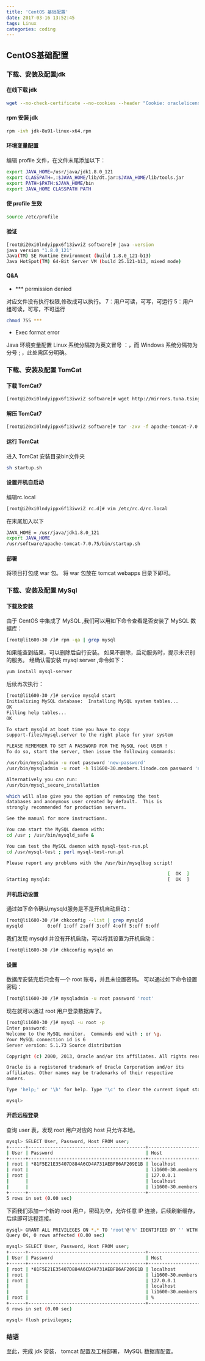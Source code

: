 ```yaml
---
title: 'CentOS 基础配置'
date: 2017-03-16 13:52:45
tags: Linux
categories: coding
---
```


## CentOS基础配置

### 下载、安装及配置jdk

#### 在线下载 jdk

```bash
wget --no-check-certificate --no-cookies --header "Cookie: oraclelicense=accept-securebackup-cookie" http://download.oracle.com/otn-pub/java/jdk/8u91-b14/jdk-8u91-linux-x64.rpm
```

#### rpm 安装 jdk

```bash
rpm -ivh jdk-8u91-linux-x64.rpm
```

#### 环境变量配置

编辑 profile 文件，在文件末尾添加以下：

```bash
export JAVA_HOME=/usr/java/jdk1.8.0_121
export CLASSPATH=,:$JAVA_HOME/lib/dt.jar:$JAVA_HOME/lib/tools.jar
export PATH=$PATH:$JAVA_HOME/bin
export JAVA_HOME CLASSPATH PATH

```

#### 使 profile 生效

```bash
source /etc/profile
```

#### 验证

```bash
[root@iZ0xi0lndyippx6f13iwviZ software]# java -version
java version "1.8.0_121"
Java(TM) SE Runtime Environment (build 1.8.0_121-b13)
Java HotSpot(TM) 64-Bit Server VM (build 25.121-b13, mixed mode)

```

#### Q&A

* *** permission denied

对应文件没有执行权限,修改成可以执行。
7：用户可读，可写，可运行
5：用户组可读，可写，不可运行

  ```bash
  chmod 755 ***
  ```

* Exec format error

Java 环境变量配置
Linux 系统分隔符为英文冒号 ：，而 Windows 系统分隔符为分号 ; ，此处需区分明确。

### 下载、安装及配置 TomCat

#### 下载 TomCat7

```bash
[root@iZ0xi0lndyippx6f13iwviZ software]# wget http://mirrors.tuna.tsinghua.edu.cn/apache/tomcat/tomcat-7/v7.0.75/bin/apache-tomcat-7.0.75.tar.gz
```

#### 解压 TomCat7

```bash
[root@iZ0xi0lndyippx6f13iwviZ software]# tar -zxv -f apache-tomcat-7.0.75.tar.gz
```

#### 运行 TomCat

进入 TomCat 安装目录bin文件夹

```bash
sh startup.sh
```

#### 设置开机自启动

编辑rc.local

```bash
[root@iZ0xi0lndyippx6f13iwviZ rc.d]# vim /etc/rc.d/rc.local
```

在末尾加入以下

```bash
JAVA_HOME = /usr/java/jdk1.8.0_121
export JAVA_HOME
/usr/software/apache-tomcat-7.0.75/bin/startup.sh
```

#### 部署

将项目打包成 war 包。
将 war 包放在 tomcat webapps 目录下即可。

### 下载、安装及配置 MySql

#### 下载及安装

由于 CentOS 中集成了 MySQL ,我们可以用如下命令查看是否安装了 MySQL 数据库：

```bash
[root@li1600-30 /]# rpm -qa | grep mysql
```

如果能查到结果，可以删除后自行安装。
如果不删除，启动服务时，提示未识别的服务。
经确认需安装 mysql server ,命令如下：

```bash
yum install mysql-server
```

后续再次执行：

```bash
[root@li1600-30 /]# service mysqld start
Initializing MySQL database:  Installing MySQL system tables...
OK
Filling help tables...
OK

To start mysqld at boot time you have to copy
support-files/mysql.server to the right place for your system

PLEASE REMEMBER TO SET A PASSWORD FOR THE MySQL root USER !
To do so, start the server, then issue the following commands:

/usr/bin/mysqladmin -u root password 'new-password'
/usr/bin/mysqladmin -u root -h li1600-30.members.linode.com password 'new-password'

Alternatively you can run:
/usr/bin/mysql_secure_installation

which will also give you the option of removing the test
databases and anonymous user created by default.  This is
strongly recommended for production servers.

See the manual for more instructions.

You can start the MySQL daemon with:
cd /usr ; /usr/bin/mysqld_safe &

You can test the MySQL daemon with mysql-test-run.pl
cd /usr/mysql-test ; perl mysql-test-run.pl

Please report any problems with the /usr/bin/mysqlbug script!

                                                           [  OK  ]
Starting mysqld:                                           [  OK  ]
```

#### 开机启动设置

通过如下命令确认mysqld服务是不是开机自动启动：

```bash
[root@li1600-30 /]# chkconfig --list | grep mysqld
mysqld         0:off 1:off 2:off 3:off 4:off 5:off 6:off
```

我们发现 mysqld 并没有开机启动，可以将其设置为开机启动：

```bash
[root@li1600-30 /]# chkconfig mysqld on
```

#### 设置

数据库安装完后只会有一个 root 账号，并且未设置密码。
可以通过如下命令设置密码：

```bash
[root@li1600-30 /]# mysqladmin -u root password 'root'
```

现在就可以通过 root 用户登录数据库了。

```bash
[root@li1600-30 /]# mysql -u root -p
Enter password:
Welcome to the MySQL monitor.  Commands end with ; or \g.
Your MySQL connection id is 6
Server version: 5.1.73 Source distribution

Copyright (c) 2000, 2013, Oracle and/or its affiliates. All rights reserved.

Oracle is a registered trademark of Oracle Corporation and/or its
affiliates. Other names may be trademarks of their respective
owners.

Type 'help;' or '\h' for help. Type '\c' to clear the current input statement.

mysql>

```

#### 开启远程登录

查询 user 表，发现 root 用户对应的 host 只允许本地。

```bash
mysql> SELECT User, Password, Host FROM user;
+------+-------------------------------------------+------------------------------+
| User | Password                                  | Host                         |
+------+-------------------------------------------+------------------------------+
| root | *81F5E21E35407D884A6CD4A731AEBFB6AF209E1B | localhost                    |
| root |                                           | li1600-30.members.linode.com |
| root |                                           | 127.0.0.1                    |
|      |                                           | localhost                    |
|      |                                           | li1600-30.members.linode.com |
+------+-------------------------------------------+------------------------------+
5 rows in set (0.00 sec)

```

下面我们添加一个新的 root 用户，密码为空，允许任意 IP 连接，后续刷新缓存，后续即可远程连接。

```bash
mysql> GRANT ALL PRIVILEGES ON *.* TO 'root'@'%' IDENTIFIED BY '' WITH GRANT OPTION;
Query OK, 0 rows affected (0.00 sec)

mysql> SELECT User, Password, Host FROM user;
+------+-------------------------------------------+------------------------------+
| User | Password                                  | Host                         |
+------+-------------------------------------------+------------------------------+
| root | *81F5E21E35407D884A6CD4A731AEBFB6AF209E1B | localhost                    |
| root |                                           | li1600-30.members.linode.com |
| root |                                           | 127.0.0.1                    |
|      |                                           | localhost                    |
|      |                                           | li1600-30.members.linode.com |
| root |                                           | %                            |
+------+-------------------------------------------+------------------------------+
6 rows in set (0.00 sec)

mysql> flush privileges;
```

### 结语

至此，完成 jdk 安装， tomcat 配置及工程部署， MySQL 数据库配置。
